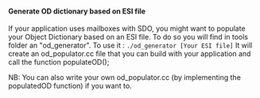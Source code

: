 #### Generate OD dictionary based on ESI file
If your application uses mailboxes with SDO, you might want to populate your Object Dictionary based on an ESI file. To do so you will find in tools folder an "od_generator".
To use it : 
    `./od_generator [Your ESI file]`
It will create an od_populator.cc file that you can build with your application and call the function populateOD();

NB: You can also write your own od_populator.cc (by implementing the populatedOD function) if you want to.